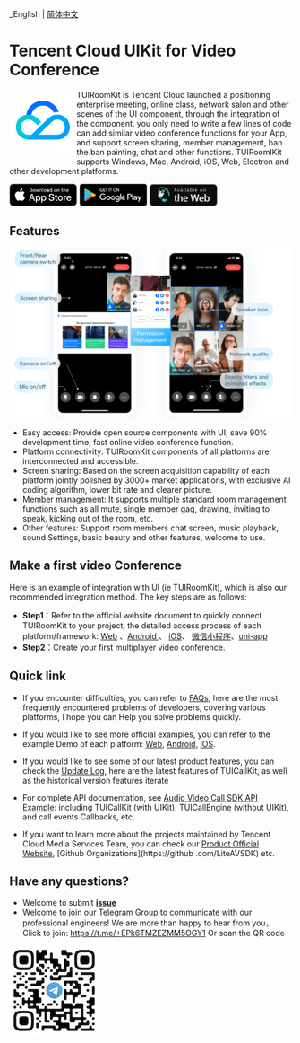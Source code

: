 <!--
 * @Author: abyyxwang
 * @Date: 2022-12-16 10:40:40
 * @LastEditors: abyyxwang
 * @LastEditTime: 2022-12-16 10:41:32
 * @Description: 
-->
_English | [简体中文](README.zh.md)
# Tencent Cloud UIKit for Video Conference

<img src="Preview/logo.png" align="left" width=120 height=120>  TUIRoomKit is Tencent Cloud launched a positioning enterprise meeting, online class, network salon and other scenes of the UI component, through the integration of the component, you only need to write a few lines of code can add similar video conference functions for your App, and support screen sharing, member management, ban the ban painting, chat and other functions. TUIRoomlKit supports Windows, Mac, Android, iOS, Web, Electron and other development platforms.

<a href="https://apps.apple.com/cn/app/%E8%85%BE%E8%AE%AF%E4%BA%91%E9%9F%B3%E8%A7%86%E9%A2%91/id1400663224"><img src="Preview/app-store.svg" height=40></a> <a href="https://dldir1.qq.com/hudongzhibo/liteav/TRTCDemo.apk"><img src="Preview/play-store.svg" height=40></a> <a href="https://web.sdk.qcloud.com/trtc/webrtc/demo/api-sample/login.html"><img src="Preview/web-app.svg" height=40></a>



## Features

<p align="center">
  <img src="Preview/room-uikit-en.png"/>
</p>

- Easy access: Provide open source components with UI, save 90% development time, fast online video conference function.
- Platform connectivity: TUIRoomKit components of all platforms are interconnected and accessible.
- Screen sharing: Based on the screen acquisition capability of each platform jointly polished by 3000+ market applications, with exclusive AI coding algorithm, lower bit rate and clearer picture.
- Member management: It supports multiple standard room management functions such as all mute, single member gag, drawing, inviting to speak, kicking out of the room, etc.
- Other features: Support room members chat screen, music playback, sound Settings, basic beauty and other features, welcome to use.

## Make a first video Conference 

Here is an example of integration with UI (ie TUIRoomKit), which is also our recommended integration method. The key steps are as follows:
- **Step1**：Refer to the official website document to quickly connect TUIRoomKit to your project, the detailed access process of each platform/framework: [Web](https://cloud.tencent.com/document/product/1640/81132) 、[Android ](https://cloud.tencent.com/document/product/647/78729)、 [iOS](https://cloud.tencent.com/document/product/647/78730)、 [微信小程序](https://cloud.tencent.com/document/product/647/78733)、[uni-app](https://cloud.tencent.com/document/product/647/78732)
- **Step2**：Create your first multiplayer video conference.



## Quick link
- If you encounter difficulties, you can refer to [FAQs](https://cloud.tencent.com/document/product/647/78767), here are the most frequently encountered problems of developers, covering various platforms, I hope you can Help you solve problems quickly.
- If you would like to see more official examples, you can refer to the example Demo of each platform: [Web](Web/), [Android](Android/), [iOS](iOS/).

- If you would like to see some of our latest product features, you can check the [Update Log](https://cloud.tencent.com/document/product/647/80931), here are the latest features of TUICallKit, as well as the historical version features iterate
- For complete API documentation, see [Audio Video Call SDK API Example](https://cloud.tencent.com/document/product/647/78748): including TUICallKit (with UIKit), TUICallEngine (without UIKit), and call events Callbacks, etc.
- If you want to learn more about the projects maintained by Tencent Cloud  Media Services Team, you can check our [Product Official Website](https://cloud.tencent.com/product/rtcube), [Github Organizations](https://github .com/LiteAVSDK) etc.



## Have any questions?
- Welcome to submit [**issue**](https://github.com/tencentyun/TUIRoomKit/issues)  
- Welcome to join our Telegram Group to communicate with our professional engineers! We are more than happy to hear from you，Click to join: https://t.me/+EPk6TMZEZMM5OGY1
Or scan the QR code 
<img src="Preview/telegram-code.jpg"/>

